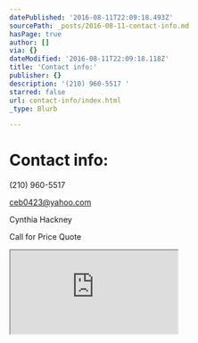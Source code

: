 ```yaml
---
datePublished: '2016-08-11T22:09:18.493Z'
sourcePath: _posts/2016-08-11-contact-info.md
hasPage: true
author: []
via: {}
dateModified: '2016-08-11T22:09:18.118Z'
title: 'Contact info:'
publisher: {}
description: '(210) 960-5517 '
starred: false
url: contact-info/index.html
_type: Blurb

---
```

# Contact info:

(210) 960-5517 

ceb0423@yahoo.com

Cynthia Hackney

Call for Price Quote

<iframe src="https://the-grid.github.io/ed-location/?latitude=20&amp;longitude=-35&amp;zoom=12&amp;address=Oakwell%20Farms%20Pkwy%2C%20San%20Antonio%2C%20Texas%2078218%2C%20United%20States" style=""></iframe>